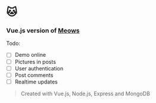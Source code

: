 # :cat:

### Vue.js version of [Meows](https://github.com/breeku/Meows)

Todo:
- [ ] Demo online
- [ ] Pictures in posts
- [ ] User authentication
- [ ] Post comments
- [ ] Realtime updates

> Created with Vue.js, Node.js, Express and MongoDB